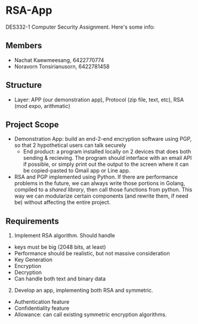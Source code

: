 # RSA-App
DES332-1 Computer Security Assignment. Here's some info:

## Members
- Nachat Kaewmeesang, 6422770774
- Noravorn Tonsirianusorn, 6422781458

## Structure
- Layer: APP (our demonstration app), Protocol (zip file, text, etc), RSA (mod expo, arithmatic)

## Project Scope
- Demonstration App: build an end-2-end encryption software using PGP, so that 2 hypothetical users can talk securely
  - End product: a program installed locally on 2 devices that does both sending & recieving. The program should interface with an email API if possible, or simply print out the output to the screen where it can be copied-pasted to Gmail app or Line app.
- RSA and PGP implemented using Python. If there are performance problems in the future, we can always write those portions in Golang, compiled to a _shared library_, then call those functions from python. This way we can modularize certain components (and rewrite them, if need be) without affecting the entire project.

## Requirements
1. Implement RSA algorithm. Should handle
  - keys must be big (2048 bits, at least)
  - Performance should be realistic, but not massive consideration
  - Key Generation
  - Encryption
  - Decryption
  - Can handle both text and binary data
2. Develop an app, implementing both RSA and symmetric.
  - Authentication feature
  - Confidentiality feature
  - Allowance: can call existing symmetric encryption algorithms.
